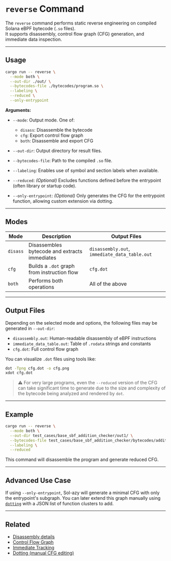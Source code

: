 # `reverse` Command

The `reverse` command performs static reverse engineering on compiled Solana eBPF bytecode (`.so` files).  
It supports disassembly, control flow graph (CFG) generation, and immediate data inspection.

---

## Usage

```bash
cargo run -- reverse \
  --mode both \
  --out-dir ./out/ \
  --bytecodes-file ./bytecodes/program.so \
  --labeling \
  --reduced \
  --only-entrypoint
```

**Arguments:**

* `--mode`: Output mode. One of:

  * `disass`: Disassemble the bytecode
  * `cfg`: Export control flow graph
  * `both`: Disassemble and export CFG
* `--out-dir`: Output directory for result files.
* `--bytecodes-file`: Path to the compiled `.so` file.
* `--labeling`: Enables use of symbol and section labels when available.
* `--reduced`: *(Optional)* Excludes functions defined before the entrypoint (often library or startup code).
* `--only-entrypoint`: *(Optional)* Only generates the CFG for the entrypoint function, allowing custom extension via dotting.

---

## Modes

| Mode     | Description                                   | Output Files                                  |
| -------- | --------------------------------------------- | --------------------------------------------- |
| `disass` | Disassembles bytecode and extracts immediates | `disassembly.out`, `immediate_data_table.out` |
| `cfg`    | Builds a `.dot` graph from instruction flow   | `cfg.dot`                                     |
| `both`   | Performs both operations                      | All of the above                              |

---

## Output Files

Depending on the selected mode and options, the following files may be generated in `--out-dir`:

* `disassembly.out`: Human-readable disassembly of eBPF instructions
* `immediate_data_table.out`: Table of `.rodata` strings and constants
* `cfg.dot`: Full control flow graph

You can visualize `.dot` files using tools like:

```bash
dot -Tpng cfg.dot -o cfg.png
xdot cfg.dot
```

> ⚠️ For very large programs, even the `--reduced` version of the CFG can take significant time to generate due to the size and complexity of the bytecode being analyzed and rendered by `dot`.

---

## Example

```bash
cargo run -- reverse \
  --mode both \
  --out-dir test_cases/base_sbf_addition_checker/out1/ \
  --bytecodes-file test_cases/base_sbf_addition_checker/bytecodes/addition_checker.so \
  --labeling \
  --reduced
```

This command will disassemble the program and generate reduced CFG.

---

## Advanced Use Case

If using `--only-entrypoint`, Sol-azy will generate a minimal CFG with only the entrypoint's subgraph.
You can later extend this graph manually using [`dotting`](../reverse/dotting.md) with a JSON list of function clusters to add.

---

## Related

* [Disassembly details](../reverse/disassembly.md)
* [Control Flow Graph](../reverse/cfg.md)
* [Immediate Tracking](../reverse/immediates.md)
* [Dotting (manual CFG editing)](../reverse/dotting.md)